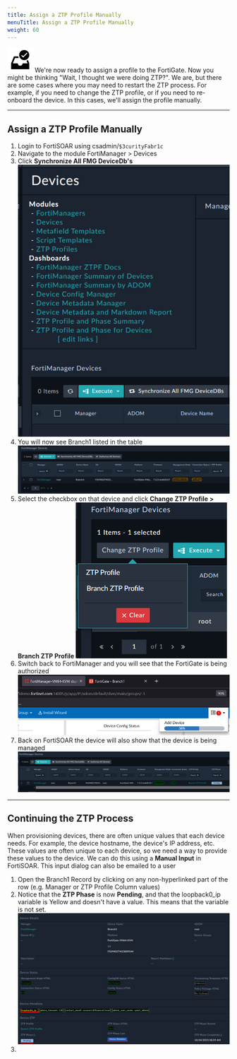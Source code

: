 ```yaml
---
title: Assign a ZTP Profile Manually
menuTitle: Assign a ZTP Profile Manually
weight: 60
---
```


![search_icon](check_box.svg)
We're now ready to assign a profile to the FortiGate. Now you might be thinking "Wait, I thought we were doing ZTP?". We are, but there are some cases where you may need to restart the ZTP process. For example, if you need to change the ZTP profile, or if you need to re-onboard the device. In this cases, we'll assign the profile manually.

---

## Assign a ZTP Profile Manually
1. Login to FortiSOAR using csadmin/```$3curityFabr1c```
2. Navigate to the module FortiManager > Devices
3. Click **Synchronize All FMG DeviceDb's**
![Sync devicce dbs](sync_device_db.png)
4. You will now see Branch1 listed in the table
![SOAR new device](soar_new_device.png)
5. Select the checkbox on that device and click **Change ZTP Profile > Branch ZTP Profile**
![Assign Profile](assign_profile.png)
6. Switch back to FortiManager and you will see that the FortiGate is being authorized
![Authorizing branch1](authorizing_branch1.png)
7. Back on FortiSOAR the device will also show that the device is being managed
![Managed Branch1](managed_branch1.png)
---

## Continuing the ZTP Process
When provisioning devices, there are often unique values that each device needs. For example, the device hostname, the device's IP address, etc. These values are often unique to each device, so we need a way to provide these values to the device. We can do this using a **Manual Input** in FortiSOAR. This input dialog can also be emailed to a user

1. Open the Branch1 Record by clicking on any non-hyperlinked part of the row (e.g. Manager or ZTP Profile Column values)
2. Notice that the **ZTP Phase** is now **Pending**, and that the loopback0_ip variable is Yellow and doesn't have a value. This means that the variable is not set.
![Branch1 pending ](branch1_pending.png)
3.